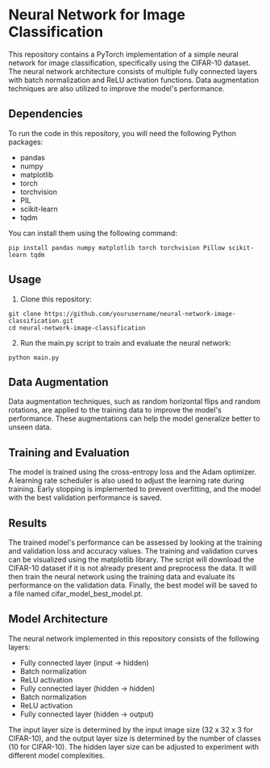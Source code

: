 # Neural Network for Image Classification

This repository contains a PyTorch implementation of a simple neural network for image classification, specifically using the CIFAR-10 dataset. The neural network architecture consists of multiple fully connected layers with batch normalization and ReLU activation functions. Data augmentation techniques are also utilized to improve the model's performance.

## Dependencies

To run the code in this repository, you will need the following Python packages:

* pandas
* numpy
* matplotlib
* torch
* torchvision
* PIL
* scikit-learn
* tqdm

You can install them using the following command:
```
pip install pandas numpy matplotlib torch torchvision Pillow scikit-learn tqdm
```
## Usage

1. Clone this repository:
```
git clone https://github.com/yourusername/neural-network-image-classification.git
cd neural-network-image-classification
```

2. Run the main.py script to train and evaluate the neural network:
```
python main.py
```
## Data Augmentation

Data augmentation techniques, such as random horizontal flips and random rotations, are applied to the training data to improve the model's performance. These augmentations can help the model generalize better to unseen data.

## Training and Evaluation

The model is trained using the cross-entropy loss and the Adam optimizer. A learning rate scheduler is also used to adjust the learning rate during training. Early stopping is implemented to prevent overfitting, and the model with the best validation performance is saved.

## Results

The trained model's performance can be assessed by looking at the training and validation loss and accuracy values. The training and validation curves can be visualized using the matplotlib library.
The script will download the CIFAR-10 dataset if it is not already present and preprocess the data. It will then train the neural network using the training data and evaluate its performance on the validation data. Finally, the best model will be saved to a file named cifar_model_best_model.pt.

## Model Architecture

The neural network implemented in this repository consists of the following layers:

* Fully connected layer (input -> hidden)
* Batch normalization
* ReLU activation
* Fully connected layer (hidden -> hidden)
* Batch normalization
* ReLU activation
* Fully connected layer (hidden -> output)

The input layer size is determined by the input image size (32 x 32 x 3 for CIFAR-10), and the output layer size is determined by the number of classes (10 for CIFAR-10). The hidden layer size can be adjusted to experiment with different model complexities.

